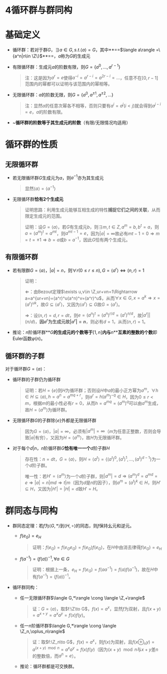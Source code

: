 # 4循环群与群同构

# 基础定义

* 循环群：若对于群$G$，$\exists a\in G ,s.t. \langle a\rangle =G$，其中**==$\langle a\rangle =\{a^n|n\in \Z\}$**==，$a$称为$G$的生成元
* 有限循环群：生成元$a$的阶数有限，则$G=\{a^0,...,a^{r-1}\}$

  > 注：这是因为$a^r=e$使得$a^{-i}=a^{r-i}=a^{2r-i}=...$，任意不在$[0,r-1]$范围内的幂都可以证明与该范围内的幂相等。
  >
* 无限循环群：$a$的阶数无限，则$G=\{a^0,a^{\pm1},a^{\pm2},...\}$

  > 注：显然$a$的任意次幂各不相等，否则只要有$a^i=a^j(i< j)$就会得到$a^{j-i}=e$，$a$的阶数有限。
  >
* ~**循环群的阶数等于其生成元的阶数**（有限/无限情况均适用）

# 循环群的性质

## 无限循环群

* 若无限循环群$G$生成元为$a$，则$a^{-1}$亦为其生成元

  > 显然$\langle a\rangle=\langle a^{-1}\rangle$
  >
* 无限循环群**恰有2个生成元**

  > 证明思路：利用生成元能够互相生成的特性**捕捉它们之间的关联**，从而限定生成元的范围。
  >
  > 证明：设$G=\langle a\rangle$，若$G$有生成元$b$，则$\exists m,t\in Z, a^m=b,b^t=a$，则$a=(a^m)^t=a^{mt}$，则$a^{mt-1}=e$，因为$|a|=\infty$故必有$mt-1=0\Rightarrow m=t=\pm1\Rightarrow b=a$或$b=a^{-1}$，因此$G$恰有两个生成元。
  >

## 有限循环群

* 若有限群$G=\langle a\rangle$，$|a|=n$，则$\forall r(0\le r\le n),G=\langle a^r\rangle \Leftrightarrow (n,r)=1$

  > 证明：
  >
  > $\Leftarrow$：由Bezout定理$\exists u,v\in \Z,ur+vn=1\Rightarrow a=a^{ur+vn}=(a^r)^u(a^n)^v=(a^r)^u$，从而$\forall x\in G,x=a^k\Rightarrow x=(a^r)^{uk}$，故$G\subseteq \langle a^r\rangle$，又因为$\langle a^r\rangle \subseteq G$故$G=\langle a^r\rangle$。
  >
  > $\Rightarrow$：设$(n,r)=d,r=dt$，则$e=(a^n)^t=(a^n)^{r/d}=(a^r)^{n/d}$，故$|a^r||(n/d)$，**因**​**$a^r$**​**为生成元故**​**$|a^r|=n$**，则必有$d=1$，从而$(n,r)=1$。
  >
* 推论：$n$阶循环群**$G$**​**的生成元的个数等于**​**$[1,n]$**​**内与**​**$n$**​**互素的整数的个数**即Euler函数$\varphi(n)$。

## 循环群的子群

对于循环群$G=\langle a\rangle$：

* 循环群的子群仍为循环群

  > 证明：若$H=\{e\}$则$H$为循环群；否则设$H$中$a$的最小正方幂为$a^m$，$\forall h\in H\subseteq \langle a\rangle, h=a^n=a^{mq+r}$，则$a^r=h(a^m)^{-q}\in H$，因为$0\le r<m$，根据$m$的最小性必有$r=0$，从而$h=a^{mq}=(a^m)^q$可以由$a^m$生成，故$H=\langle a^m\rangle$为循环群。
  >
* 无限循环群$G$的子群除$\{e\}$外都是无限循环群

  > 因为$G=\langle a\rangle$，$|a|=\infty$，必须有$|a^m|=\infty$（$m$为任意正整数，否则会导致$|a|$有穷），又因为$H=\langle a^m\rangle$，故$H$为无限循环群。
  >
* 对于每个$d|n$，$n$阶循环群$G$​**恰有唯一一个**​$d$阶子群$H$

  > 存在性：$n=dt$，$G=\langle a\rangle$，则$H=\langle a^t\rangle=\{(a^t)^0,(a^t)^1,...,(a^t)^{d-1}\}$为一个$d$阶子群。
  >
  > 唯一性：若$H'=\langle a^m\rangle$为一个$d$阶子群，则$|a^m|=d\Rightarrow (a^m)^d=a^{md}=e\Rightarrow |a|=n|md\Rightarrow t|m$（因为$d$是$n$的因子），则$a^m=(a^t)^k\in H$，则$H'\subseteq H$，又因为$|H'|=|H|=d$故$H'=H$。
  >

# 群同态与同构

* 群同态定理：若$f$为$\langle G,*\rangle$到$\langle H,\circ\rangle$的同态，则$f$保持幺元和逆元。

  * $f(e_G)=e_H$

    > 证明：$f(e_G)=f(e_Ge_G)=f(e_G)f(e_G)$，在$H$中由消去律得$f(e_G)=e_H$
    >
  * $f(a^{-1})=(f(a))^{-1},\forall a \in G$

    > 证明：根据上一条，$e_H=f(e_G)=f(aa^{-1})=f(a)f(a^{-1})$，故在$H$中有$f(a^{-1})=(f(a))^{-1}$。
    >
* 循环群同构：

  * 任一无限循环群$\langle G,*\rangle \cong \langle \Z,+\rangle$

    > 证：$G=\langle a\rangle$，取$f:\Z\to G$，$f(x)=a^x$，显然$f$为双射，且$f(x+y)=a^{x+y}=a^xa^y=f(x)f(y)$。
    >
  * 任一$n$阶循环群$\langle G,*\rangle \cong \langle \Z_n,\oplus_n\rangle$

    > 证：取$f:\Z_n\to G$，$f(x)=a^x$，则$f(x)$为双射，且$f(x\oplus_ny)=a^{(x+y)\mod n}=a^xa^y=f(x)f(y)$（因为$(x+y)\mod n$与$x+y$差$n$的整数倍，而$a^n=e$）。
    >
  * 推论：循环群都是可交换群。
